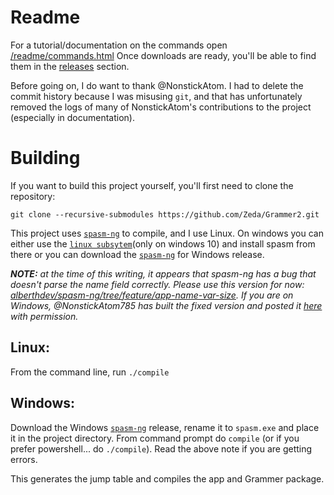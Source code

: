 # Readme
For a tutorial/documentation on the commands open [/readme/commands.html](/docs/readme.md)
Once downloads are ready, you'll be able to find them in the [releases](https://github.com/Zeda/Grammer2/releases) section.

Before going on, I do want to thank @NonstickAtom. I had to delete the commit history because I was misusing `git`, and that
has unfortunately removed the logs of many of NonstickAtom's contributions to the project (especially in documentation).

# Building
If you want to build this project yourself, you'll first need to clone the repository:
```
git clone --recursive-submodules https://github.com/Zeda/Grammer2.git
```

This project uses [`spasm-ng`](https://github.com/alberthdev/spasm-ng) to compile, and I use Linux. On windows you can either use the [`linux subsytem`](https://www.windowscentral.com/install-windows-subsystem-linux-windows-10)(only on windows 10) and install spasm from there or you can download the [`spasm-ng`](https://github.com/alberthdev/spasm-ng/releases) for Windows release.

***NOTE:** at the time of this writing, it appears that spasm-ng has a bug that doesn't parse the name field correctly.
Please use this version for now: [alberthdev/spasm-ng/tree/feature/app-name-var-size](https://github.com/alberthdev/spasm-ng/tree/feature/app-name-var-size). If you are on
Windows, @NonstickAtom785 has built the fixed version and posted it [here](https://ourl.ca/22728) with permission.*

## Linux:
From the command line, run `./compile`

## Windows:
Download the Windows [`spasm-ng`](https://github.com/alberthdev/spasm-ng/releases) release, rename it to `spasm.exe` and place it in the project directory. From command prompt do `compile` (or if you prefer powershell... do `./compile`). Read the above note if you are getting errors.

This generates the jump table and compiles the app and Grammer package.

